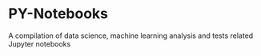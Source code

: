 # PY-Notebooks
A compilation of data science, machine learning analysis and tests related Jupyter notebooks
